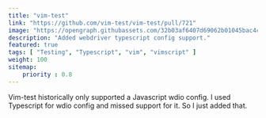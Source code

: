```yaml
---
title: "vim-test"
link: "https://github.com/vim-test/vim-test/pull/721"
image: "https://opengraph.githubassets.com/32b03af6407d69062b01045bac4c35740ded2b44a55cf49f91d081d118bdf04e/vim-test/vim-test"
description: "Added webdriver typescript config support."
featured: true
tags: [ "Testing", "Typescript", "vim", "vimscript" ]
weight: 100
sitemap: 
    priority : 0.8
---
```


Vim-test historically only supported a Javascript wdio config. I used Typescript for wdio config and missed support for it. So I just added that.
